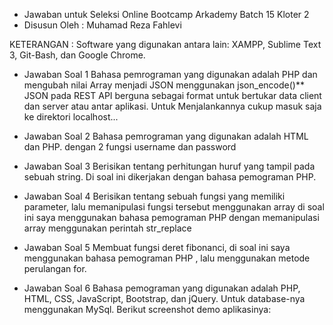  * Jawaban untuk Seleksi Online Bootcamp Arkademy Batch 15 Kloter 2
 * Disusun Oleh : Muhamad Reza Fahlevi

 KETERANGAN :
 Software yang digunakan antara lain: XAMPP, Sublime Text 3, Git-Bash, dan Google Chrome.

 - Jawaban Soal 1
Bahasa pemrograman yang digunakan adalah PHP dan mengubah nilai Array menjadi JSON menggunakan json_encode()** 
JSON pada REST API berguna sebagai format untuk bertukar data client dan server atau antar aplikasi.
Untuk Menjalankannya cukup masuk saja ke direktori localhost...

- Jawaban Soal 2
Bahasa pemrograman yang digunakan adalah HTML dan PHP. dengan 2 fungsi username dan password

- Jawaban Soal 3
Berisikan tentang perhitungan huruf yang tampil pada sebuah string. Di soal ini dikerjakan dengan bahasa pemograman PHP.

- Jawaban Soal 4
Berisikan tentang sebuah fungsi yang memiliki parameter, lalu memanipulasi fungsi tersebut menggunakan array
di soal ini saya menggunakan bahasa pemograman PHP dengan memanipulasi array menggunakan perintah str_replace

- Jawaban Soal 5
Membuat fungsi deret fibonanci, di soal ini saya menggunakan bahasa pemograman PHP , lalu menggunakan metode perulangan for.

- Jawaban Soal 6
Bahasa pemograman yang digunakan adalah PHP, HTML, CSS, JavaScript, Bootstrap, dan jQuery. Untuk database-nya menggunakan MySql. Berikut screenshot demo aplikasinya:
